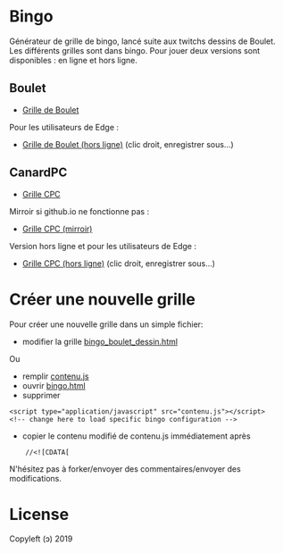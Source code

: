 # Bingo
Générateur de grille de bingo, lancé suite aux twitchs dessins de Boulet.
Les différents grilles sont dans bingo. Pour jouer deux versions sont disponibles : en ligne et hors ligne.

## Boulet
- [Grille de Boulet](http://htmlpreview.github.io/?https://raw.githubusercontent.com/Aerdalis/bingo/master/bingos/bingo_boulet_dessin.html)

Pour les utilisateurs de Edge :
- [Grille de Boulet (hors ligne)](https://raw.githubusercontent.com/Aerdalis/bingo/master/bingos/bingo_boulet_dessin.html) (clic droit, enregistrer sous...)

## CanardPC
- [Grille CPC](http://htmlpreview.github.io/?https://raw.githubusercontent.com/Aerdalis/bingo/master/bingos/bingo_stream_CPC.html)

Mirroir si github.io ne fonctionne pas :
- [Grille CPC (mirroir)](http://aerdalis.free.fr/bingo_stream_CPC.html)

Version hors ligne et pour les utilisateurs de Edge :
- [Grille CPC (hors ligne)](https://raw.githubusercontent.com/Aerdalis/bingo/master/bingos/bingo_stream_CPC.html) (clic droit, enregistrer sous...)

# Créer une nouvelle grille
Pour créer une nouvelle grille dans un simple fichier:
- modifier la grille [bingo_boulet_dessin.html](https://github.com/Aerdalis/bingo/blob/master/bingos/bingo_boulet_dessin.html)

Ou

- remplir [contenu.js](https://github.com/Aerdalis/bingo/blob/master/contenu.js)
- ouvrir [bingo.html](https://github.com/Aerdalis/bingo/blob/master/bingo.html)
- supprimer 
```
<script type="application/javascript" src="contenu.js"></script>	<!-- change here to load specific bingo configuration -->
```
- copier le contenu modifié de contenu.js immédiatement après 
```
	//<![CDATA[
```

N'hésitez pas à forker/envoyer des commentaires/envoyer des modifications.

# License
Copyleft (ↄ) 2019
